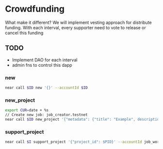  # Crowdfunding
 What make it different?
 We will implement vesting approach for distribute funding.
 With each interval, every supporter need to vote to release or cancel this funding

## TODO
- Implement DAO for each interval
- admin fns to control this dapp
### new
```sh
near call $ID new '{}' --accountId $ID
```
### new_project
```sh
export CUR=date + %s
// Create new job: job_creator.testnet
near call $ID new_project '{"metadata": {"title": "Example", description": "https://abc.com", "target": "1000000000000000000000000000000", "minimum_deposit": "100000000000000000000000", "started_at": 11111111111111111, "ended_at": 4324324234234324234, "funded": "0", .....}}' --accountId job_creator.testnet --amount 1
```
### support_project
```sh
near call $I support_project '{"project_id": $PID}' --accountId job_worker.testnet --amount 2
```
